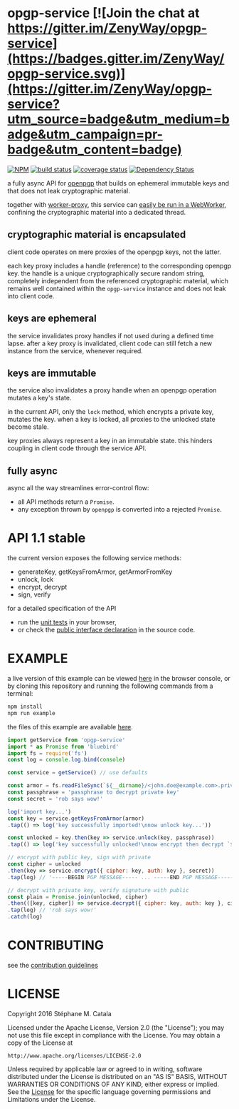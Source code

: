# opgp-service [![Join the chat at https://gitter.im/ZenyWay/opgp-service](https://badges.gitter.im/ZenyWay/opgp-service.svg)](https://gitter.im/ZenyWay/opgp-service?utm_source=badge&utm_medium=badge&utm_campaign=pr-badge&utm_content=badge)
[![NPM](https://nodei.co/npm/opgp-service.png?compact=true)](https://nodei.co/npm/opgp-service/)
[![build status](https://travis-ci.org/ZenyWay/opgp-service.svg?branch=master)](https://travis-ci.org/ZenyWay/opgp-service)
[![coverage status](https://coveralls.io/repos/github/ZenyWay/opgp-service/badge.svg?branch=master)](https://coveralls.io/github/ZenyWay/opgp-service)
[![Dependency Status](https://gemnasium.com/badges/github.com/ZenyWay/opgp-service.svg)](https://gemnasium.com/github.com/ZenyWay/opgp-service)

a fully async API for [openpgp](https://openpgpjs.org/)
that builds on ephemeral immutable keys and
that does not leak cryptographic material.

together with [worker-proxy](https://www.npmjs.com/package/worker-proxy),
this service can [easily be run in a WebWorker](https://gist.github.com/smcatala/bee0f411b08ec45933cb69264812a62e),
confining the cryptographic material into a dedicated thread.

## cryptographic material is encapsulated
client code operates on mere proxies of the openpgp keys, not the latter.

each key proxy includes a handle (reference) to the corresponding openpgp key.
the handle is a unique cryptographically secure random string,
completely independent from the referenced cryptographic material,
which remains well contained within the `opgp-service` instance
and does not leak into client code.

## keys are ephemeral
the service invalidates proxy handles if not used during a defined time lapse.
after a key proxy is invalidated,
client code can still fetch a new instance from the service, whenever required.

## keys are immutable
the service also invalidates a proxy handle when an openpgp operation
mutates a key's state.

in the current API, only the `lock` method, which encrypts a private key,
mutates the key.
when a key is locked, all proxies to the unlocked state become stale.

key proxies always represent a key in an immutable state.
this hinders coupling in client code through the service API.

## fully async
async all the way streamlines error-control flow:
* all API methods return a `Promise`.
* any exception thrown by `openpgp` is converted into a rejected `Promise`.

# <a name="api"></a> API 1.1 stable
the current version exposes the following service methods:
* generateKey, getKeysFromArmor, getArmorFromKey
* unlock, lock
* encrypt, decrypt
* sign, verify

for a detailed specification of the API
* run the [unit tests](https://cdn.rawgit.com/ZenyWay/opgp-service/v1.1.1/spec/web/index.html)
in your browser,
* or check the [public interface declaration](https://github.com/ZenyWay/opgp-service/blob/master/src/index.ts#L22-L234)
in the source code.

# <a name="example"></a> EXAMPLE
a live version of this example can be viewed [here](https://cdn.rawgit.com/ZenyWay/opgp-service/v1.1.1/spec/example/index.html)
in the browser console,
or by cloning this repository and running the following commands from a terminal:
```bash
npm install
npm run example
```
the files of this example are available [here](./spec/example).

```javascript
import getService from 'opgp-service'
import * as Promise from 'bluebird'
import fs = require('fs')
const log = console.log.bind(console)

const service = getService() // use defaults

const armor = fs.readFileSync(`${__dirname}/<john.doe@example.com>.private.key`, 'utf8')
const passphrase = 'passphrase to decrypt private key'
const secret = 'rob says wow!'

log('import key...')
const key = service.getKeysFromArmor(armor)
.tap(() => log('key successfully imported!\nnow unlock key...'))

const unlocked = key.then(key => service.unlock(key, passphrase))
.tap(() => log('key successfully unlocked!\nnow encrypt then decrypt `${secret}`...'))

// encrypt with public key, sign with private
const cipher = unlocked
.then(key => service.encrypt({ cipher: key, auth: key }, secret))
.tap(log) // '-----BEGIN PGP MESSAGE----- ... -----END PGP MESSAGE-----'

// decrypt with private key, verify signature with public
const plain = Promise.join(unlocked, cipher)
.then(([key, cipher]) => service.decrypt({ cipher: key, auth: key }, cipher))
.tap(log) // 'rob says wow!'
.catch(log)
```

# <a name="contributing"></a> CONTRIBUTING
see the [contribution guidelines](./CONTRIBUTING.md)

# <a name="license"></a> LICENSE
Copyright 2016 Stéphane M. Catala

Licensed under the Apache License, Version 2.0 (the "License");
you may not use this file except in compliance with the License.
You may obtain a copy of the License at

    http://www.apache.org/licenses/LICENSE-2.0

Unless required by applicable law or agreed to in writing, software
distributed under the License is distributed on an "AS IS" BASIS,
WITHOUT WARRANTIES OR CONDITIONS OF ANY KIND, either express or implied.
See the [License](./LICENSE) for the specific language governing permissions and
Limitations under the License.
